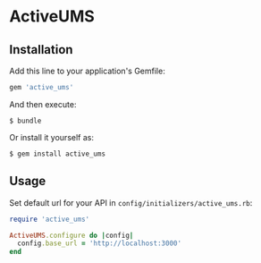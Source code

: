 # ActiveUMS

## Installation

Add this line to your application's Gemfile:

```ruby
gem 'active_ums'
```

And then execute:

    $ bundle

Or install it yourself as:

    $ gem install active_ums

## Usage

Set default url for your API in `config/initializers/active_ums.rb`:

```ruby
require 'active_ums'

ActiveUMS.configure do |config|
  config.base_url = 'http://localhost:3000'
end
```
